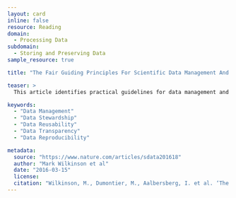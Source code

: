 ```yaml
---
layout: card
inline: false
resource: Reading
domain:
  - Processing Data
subdomain:
  - Storing and Preserving Data
sample_resource: true

title: "The Fair Guiding Principles For Scientific Data Management And Stewardship"

teaser: >
  This article identifies practical guidelines for data management and data stewardship so that data can be published and preserved in ways that ensure transparency, reproducibility, and reusability.

keywords:
  - "Data Management"
  - "Data Stewardship"
  - "Data Reusability"
  - "Data Transparency"
  - "Data Reproducibility"

metadata:
  source: "https://www.nature.com/articles/sdata201618"
  author: "Mark Wilkinson et al"
  date: "2016-03-15"
  license: 
  citation: "Wilkinson, M., Dumontier, M., Aalbersberg, I. et al. ‘The FAIR Guiding Principles for Scientific Data Management and Stewardship.’ Scientific Data 3 (2016). https://doi.org/10.1038/sdata.2016.18"
---
```




